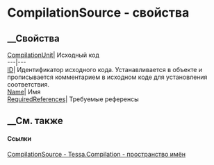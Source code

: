 # CompilationSource - свойства
##  __Свойства
[CompilationUnit](P_Tessa_Compilation_CompilationSource_CompilationUnit.htm)|
Исходный код  
---|---  
[ID](P_Tessa_Compilation_CompilationSource_ID.htm)|  Идентификатор исходного
кода. Устанавливается в объекте и прописывается комментарием в исходном коде
для установления соответствия.  
[Name](P_Tessa_Compilation_CompilationSource_Name.htm)|  Имя  
[RequiredReferences](P_Tessa_Compilation_CompilationSource_RequiredReferences.htm)|
Требуемые референсы  
## __См. также
#### Ссылки
[CompilationSource - ](T_Tessa_Compilation_CompilationSource.htm)
[Tessa.Compilation - пространство имён](N_Tessa_Compilation.htm)

